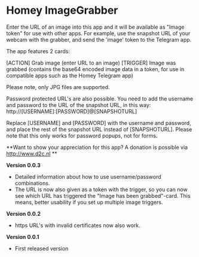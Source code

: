 # Homey ImageGrabber 

Enter the URL of an image into this app and it will be available as "Image token" for use with other apps. For example, use the snapshot URL of your webcam with the grabber, and send the 'image' token to the Telegram app.

The app features 2 cards:

[ACTION] Grab image (enter URL to an image)
[TRIGGER] Image was grabbed (contains the base64 encoded image data in a token, for use in compatible apps such as the Homey Telegram app)

Please note, only JPG files are supported.

Password protected URL's are also possible. You need to add the username and password to the URL of the snapshot URL, in this way:
http://[USERNAME]:[PASSWORD]@[SNAPSHOTURL]

Replace [USERNAME] and [PASSWORD] with the username and password, and place the rest of the snapshot URL instead of [SNAPSHOTURL]. Please note that this only works for password popups, not for forms.

**Want to show your appreciation for this app? A donation is possible via http://www.d2c.nl **

**Version 0.0.3**
- Detailed information about how to use username/password combinations.
- The URL is now also given as a token with the trigger, so you can now see which URL has triggered the "Image has been grabbed"-card. This means, better usability if you set up multiple image triggers.

**Version 0.0.2**
- https URL's with invalid certificates now also work.

**Version 0.0.1**
- First released version